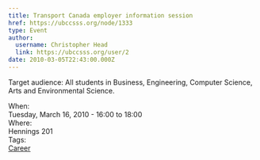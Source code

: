 ```yaml
---
title: Transport Canada employer information session 
href: https://ubccsss.org/node/1333
type: Event
author:
  username: Christopher Head
  link: https://ubccsss.org/user/2
date: 2010-03-05T22:43:00.000Z
---
```


<div class="field field-name-body field-type-text-with-summary field-label-hidden"><div class="field-items"><div class="field-item even"><p>Target audience: All students in Business, Engineering, Computer Science, Arts and Environmental Science.</p>
</div></div></div><div class="field field-name-field-dates field-type-datetime field-label-above"><div class="field-label">When:&#xA0;</div><div class="field-items"><div class="field-item even"><span class="date-display-single">Tuesday, March 16, 2010 - <span class="date-display-range"><span class="date-display-start">16:00</span> to <span class="date-display-end">18:00</span></span></span></div></div></div><div class="field field-name-field-location field-type-text field-label-above"><div class="field-label">Where:&#xA0;</div><div class="field-items"><div class="field-item even">Hennings 201</div></div></div>    <footer>
    <div class="field field-name-field-tags field-type-taxonomy-term-reference field-label-above"><div class="field-label">Tags:&#xA0;</div><div class="field-items"><div class="field-item even"><a href="/career">Career</a></div></div></div>      </footer>